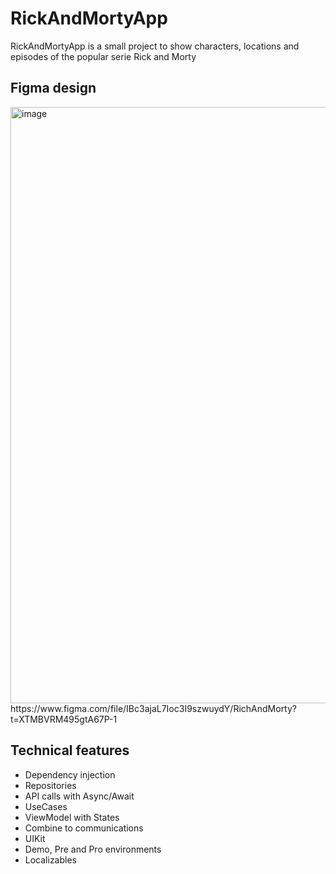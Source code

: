 # RickAndMortyApp
RickAndMortyApp is a small project to show characters, locations and episodes of the popular serie Rick and Morty

## Figma design
<img width="954" alt="image" src="https://user-images.githubusercontent.com/56566735/216603835-9430b0a6-3d43-415b-9d75-1f792ac99dce.png">
https://www.figma.com/file/IBc3ajaL7Ioc3I9szwuydY/RichAndMorty?t=XTMBVRM495gtA67P-1

## Technical features
* Dependency injection
* Repositories
* API calls with Async/Await
* UseCases
* ViewModel with States
* Combine to communications
* UIKit
* Demo, Pre and Pro environments
* Localizables
